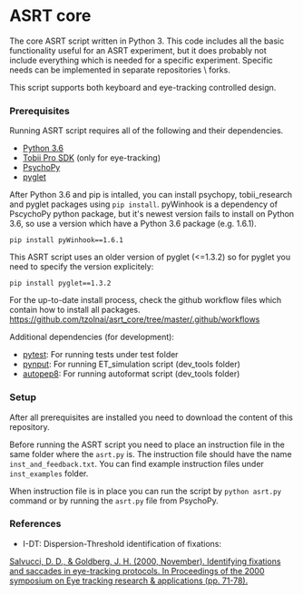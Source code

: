 # ASRT core

The core ASRT script written in Python 3. This code includes all the
basic functionality useful for an ASRT experiment, but it does probably not
include everything which is needed for a specific experiment. Specific needs
can be implemented in separate repositories \ forks.

This script supports both keyboard and eye-tracking controlled design.

### Prerequisites
Running ASRT script requires all of the following and their dependencies.

* [Python 3.6](https://www.python.org/downloads/)
* [Tobii Pro SDK](https://pypi.org/project/tobii-research/) (only for eye-tracking)
* [PsychoPy](https://www.psychopy.org/download.html)
* [pyglet](https://pyglet.readthedocs.io/en/stable/)

After Python 3.6 and pip is intalled, you can install psychopy, tobii_research and pyglet packages using `pip install`.
pyWinhook is a dependency of PscychoPy python package, but it's newest version fails to install on Python 3.6,
so use a version which have a Python 3.6 package (e.g. 1.6.1).
```
pip install pyWinhook==1.6.1
```

This ASRT script uses an older version of pyglet (<=1.3.2) so for pyglet you need to specify the version explicitely:
```
pip install pyglet==1.3.2
```

For the up-to-date install process, check the github workflow files which contain how to install all packages.
https://github.com/tzolnai/asrt_core/tree/master/.github/workflows

Additional dependencies (for development):
* [pytest](https://docs.pytest.org/en/latest/): For running tests under test folder
* [pynput](https://pypi.org/project/pynput/): For running ET_simulation script (dev_tools folder)
* [autopep8](https://pypi.org/project/autopep8/): For running autoformat script (dev_tools folder)

### Setup

After all prerequisites are installed you need to download the content of this repository.

Before running the ASRT script you need to place an instruction file in the same folder where the `asrt.py` is.
The instruction file should have the name `inst_and_feedback.txt`. You can find example instruction files under `inst_examples` folder.

When instruction file is in place you can run the script by `python asrt.py` command or by running the `asrt.py` file from PsychoPy.

### References

* I-DT: Dispersion-Threshold identification of fixations:

[Salvucci, D. D., & Goldberg, J. H. (2000, November). Identifying fixations and saccades in eye-tracking protocols.
In Proceedings of the 2000 symposium on Eye tracking research & applications (pp. 71-78).](https://www.researchgate.net/publication/220811146_Identifying_fixations_and_saccades_in_eye-tracking_protocols)
